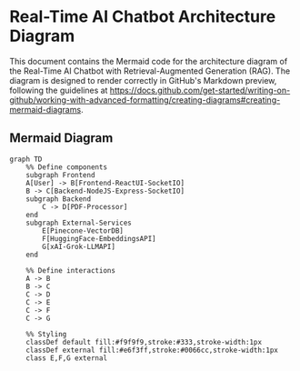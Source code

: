 # Real-Time AI Chatbot Architecture Diagram

This document contains the Mermaid code for the architecture diagram of the Real-Time AI Chatbot with Retrieval-Augmented Generation (RAG). The diagram is designed to render correctly in GitHub's Markdown preview, following the guidelines at https://docs.github.com/get-started/writing-on-github/working-with-advanced-formatting/creating-diagrams#creating-mermaid-diagrams.

## Mermaid Diagram

```mermaid
graph TD
    %% Define components
    subgraph Frontend
    A[User] -> B[Frontend-ReactUI-SocketIO]
    B -> C[Backend-NodeJS-Express-SocketIO]
    subgraph Backend
        C -> D[PDF-Processor]
    end
    subgraph External-Services
        E[Pinecone-VectorDB]
        F[HuggingFace-EmbeddingsAPI]
        G[xAI-Grok-LLMAPI]
    end

    %% Define interactions
    A -> B
    B -> C
    C -> D
    C -> E
    C -> F
    C -> G

    %% Styling
    classDef default fill:#f9f9f9,stroke:#333,stroke-width:1px
    classDef external fill:#e6f3ff,stroke:#0066cc,stroke-width:1px
    class E,F,G external
```
